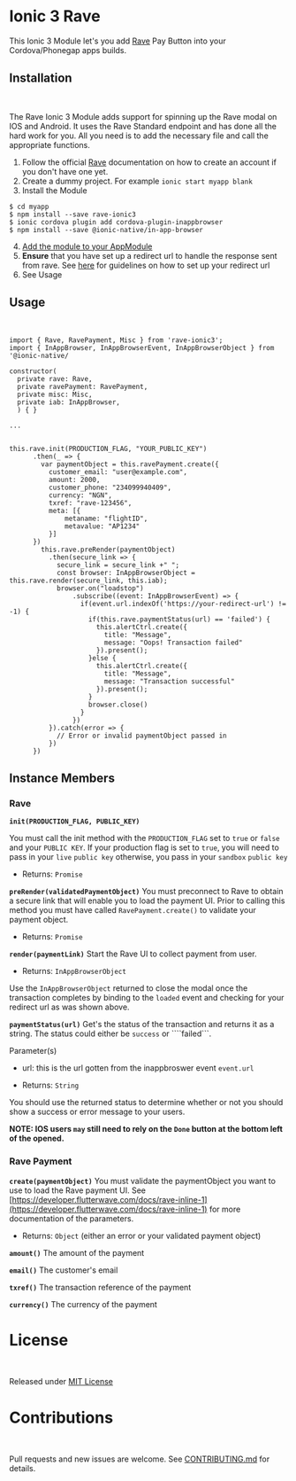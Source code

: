 # Ionic 3 Rave

 This Ionic 3 Module let's you add [Rave](https://www.flutterwave.com) Pay Button into your Cordova/Phonegap apps builds.

## Installation
<br/>

The Rave Ionic 3 Module adds support for spinning up the Rave modal on IOS and Android. It uses the Rave Standard endpoint and has done all the hard work for you. All you need is to add the necessary file and call the appropriate functions.

1. Follow the official [Rave](https://www.flutterwave.com) documentation on how to create an account if you don't have one yet.
2. Create a dummy project. For example ```ionic start myapp blank```
3. Install the Module

```
$ cd myapp
$ npm install --save rave-ionic3
$ ionic cordova plugin add cordova-plugin-inappbrowser
$ npm install --save @ionic-native/in-app-browser
```
4. [Add the module to your AppModule](https://ionicframework.com/docs/native/#Add_Plugins_to_Your_App_Module)
5. **Ensure** that you have set up a redirect url to handle the response sent from rave. See [here](https://medium.com/@jake_parkers/3d-secure-guidelines-9e17f9a6cf32) for guidelines on how to set up your redirect url
5. See Usage


##  Usage
<br/>

```
import { Rave, RavePayment, Misc } from 'rave-ionic3';
import { InAppBrowser, InAppBrowserEvent, InAppBrowserObject } from '@ionic-native/

constructor(
  private rave: Rave, 
  private ravePayment: RavePayment, 
  private misc: Misc,
  private iab: InAppBrowser,
  ) { }

...


this.rave.init(PRODUCTION_FLAG, "YOUR_PUBLIC_KEY")
      .then(_ => {
        var paymentObject = this.ravePayment.create({
          customer_email: "user@example.com",
          amount: 2000,
          customer_phone: "234099940409",
          currency: "NGN",
          txref: "rave-123456",
          meta: [{
              metaname: "flightID",
              metavalue: "AP1234"
          }]
      })
        this.rave.preRender(paymentObject)
          .then(secure_link => {
            secure_link = secure_link +" ";
            const browser: InAppBrowserObject = this.rave.render(secure_link, this.iab);
            browser.on("loadstop")
                .subscribe((event: InAppBrowserEvent) => {
                  if(event.url.indexOf('https://your-redirect-url') != -1) {
                    if(this.rave.paymentStatus(url) == 'failed') {
                      this.alertCtrl.create({
                        title: "Message",
                        message: "Oops! Transaction failed"
                      }).present();
                    }else {
                      this.alertCtrl.create({
                        title: "Message",
                        message: "Transaction successful"
                      }).present();
                    }
                    browser.close()
                  }
                })
          }).catch(error => {
            // Error or invalid paymentObject passed in
          })
      })

```

## Instance Members

### Rave

**```init(PRODUCTION_FLAG, PUBLIC_KEY)```**

You must call the init method with the ```PRODUCTION_FLAG``` set to ```true``` or ```false``` and your ```PUBLIC KEY```. If your production flag is set to ```true```, you will need to pass in your ```live``` ```public key``` otherwise, you pass in your ```sandbox``` ```public key```

- Returns: ```Promise```

**```preRender(validatedPaymentObject)```**
You must preconnect to Rave to obtain a secure link that will enable you to load the payment UI. Prior to calling this method you must have called ```RavePayment.create()``` to validate your payment object.

- Returns: ```Promise```

**```render(paymentLink)```**
Start the Rave UI to collect payment from user.

- Returns: ```InAppBrowserObject```

Use the ```InAppBrowserObject``` returned to close the modal once the transaction completes by binding to the ```loaded``` event and checking for your redirect url as was shown above.

**```paymentStatus(url)```**
Get's the status of the transaction and returns it as a string. The status could either be ```success``` or ````failed```.

Parameter(s)

- url: this is the url gotten from the inappbroswer event ```event.url```

- Returns: ```String```

You should use the returned status to determine whether or not you should show a success or error message to your users.

**NOTE: IOS users ```may``` still need to rely on the ```Done``` button at the bottom left of the opened.**

### Rave Payment

**```create(paymentObject)```**
You must validate the paymentObject you want to use to load the Rave payment UI. See [https://developer.flutterwave.com/docs/rave-inline-1](https://developer.flutterwave.com/docs/rave-inline-1) for more documentation of the parameters.

- Returns: ```Object``` (either an error or your validated payment object)

**```amount()```**
The amount of the payment

**```email()```**
The customer's email

**```txref()```**
The transaction reference of the payment

**```currency()```**
The currency of the payment


# License
<br/>

Released under [MIT License](https://github.com/Jake-parkers/ionic-rave/blob/master/License)


# Contributions
<br/>

Pull requests and new issues are welcome. See [CONTRIBUTING.md](https://github.com/Jake-parkers/ionic-rave/blob/master/CONTRIBUTING.md) for details.
